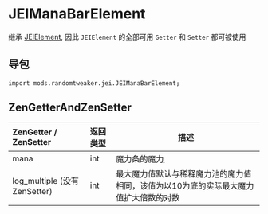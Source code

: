 # JEIManaBarElement

继承 [JEIElement](JEIElement.md), 因此 `JEIElement` 的全部可用 `Getter` 和 `Setter` 都可被使用

## 导包

```zenscript
import mods.randomtweaker.jei.JEIManaBarElement;
```

## ZenGetterAndZenSetter

| ZenGetter / ZenSetter  | 返回类型 | 描述 |
| :-------- | :----- | ------------------------------ |
| mana      | int    | 魔力条的魔力ֵ |
| log_multiple (没有 ZenSetter) | int | 最大魔力值默认与稀释魔力池的魔力值相同，该值为以10为底的实际最大魔力值扩大倍数的对数 |
